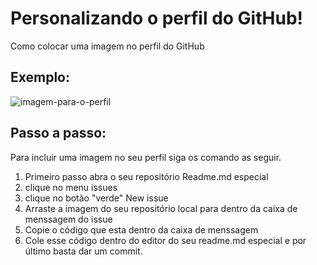 # Personalizando o perfil do GitHub!
Como colocar uma imagem no perfil do GitHub 

## Exemplo:

![imagem-para-o-perfil](https://user-images.githubusercontent.com/101530916/169626501-d236659b-7401-4c88-b8b1-7d65ca1cfa15.jpg)

## Passo a passo:
Para incluir uma imagem no seu perfil siga os comando as seguir.

1. Primeiro passo abra o seu repositório Readme.md especial
2. clique no menu issues
3. clique no botão "verde" New issue
4. Arraste a imagem do seu repositório local para dentro da caixa de menssagem do issue
5. Copie o código que esta dentro da caixa de menssagem 
6. Cole esse código dentro do editor do seu readme.md especial e por último basta dar um commit. 